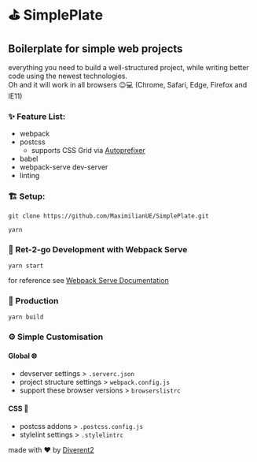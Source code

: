 # ⛳ SimplePlate
## Boilerplate for simple web projects

everything you need to build a well-structured project, while writing better code using the newest technologies.  
Oh and it will work in all browsers 😉💻
(Chrome, Safari, Edge, Firefox and IE11)

### ✨ Feature List:

* webpack <br>
* postcss
	* supports CSS Grid via [Autoprefixer](https://github.com/postcss/autoprefixer)
* babel <br>
* webpack-serve dev-server <br>
* linting <br>

### 🏗️ Setup:

`git clone https://github.com/MaximilianUE/SimplePlate.git`

`yarn`

### 🏃 Ret-2-go Development with Webpack Serve

`yarn start`

for reference see [Webpack Serve Documentation](https://github.com/webpack-contrib/webpack-serve)

### 🚚 Production

`yarn build`


### ⚙️ Simple Customisation

#### Global 🌐
* devserver settings > `.serverc.json`
* project structure settings > `webpack.config.js`
* support these browser versions > `browserslistrc`

#### CSS 🎨
* postcss addons > `.postcss.config.js`
* stylelint settings > `.stylelintrc`

made with ♥️ by [Diverent2](https://twitter.com/diverent2)